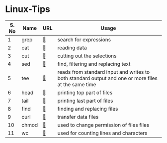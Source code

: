# Linux-Tips

| S. No | Name  | URL                                                                          | Usage                                                                                               |
| ----- | ----- | ---------------------------------------------------------------------------- | --------------------------------------------------------------------------------------------------- |
| 1     | grep  | [🔗](https://github.com/ehsaanqazi/Linux-Tips/blob/main/Linux%20Commands.md) | search for expressions                                                                              |
| 2     | cat   | [🔗](https://github.com/ehsaanqazi/Linux-Tips/blob/main/Linux%20Commands.md) | reading data                                                                                        |
| 3     | cut   | [🔗](https://github.com/ehsaanqazi/Linux-Tips/blob/main/Linux%20Commands.md) | cutting out the selections                                                                          |
| 4     | sed   | [🔗](https://github.com/ehsaanqazi/Linux-Tips/blob/main/Linux%20Commands.md) | find, filtering and replacing text                                                                  |
| 5     | tee   | [🔗](https://github.com/ehsaanqazi/Linux-Tips/blob/main/Linux%20Commands.md) | reads from standard input and writes to both standard output and one or more files at the same time |
| 6     | head  | [🔗](https://github.com/ehsaanqazi/Linux-Tips/blob/main/Linux%20Commands.md) | printing top part of files                                                                          |
| 7     | tail  | [🔗](https://github.com/ehsaanqazi/Linux-Tips/blob/main/Linux%20Commands.md) | printing last part of files                                                                         |
| 8     | find  | [🔗](https://github.com/ehsaanqazi/Linux-Tips/blob/main/Linux%20Commands.md) | finding and replacing files                                                                         |
| 9     | curl  | [🔗](https://github.com/ehsaanqazi/Linux-Tips/blob/main/Linux%20Commands.md) | transfer data files                                                                                 |
| 10    | chmod | [🔗](https://github.com/ehsaanqazi/Linux-Tips/blob/main/Linux%20Commands.md) | used to change permission of files files                                                            |
| 11    | wc    | [🔗](https://github.com/ehsaanqazi/Linux-Tips/blob/main/Linux%20Commands.md) | used for counting lines and characters                                                              |
